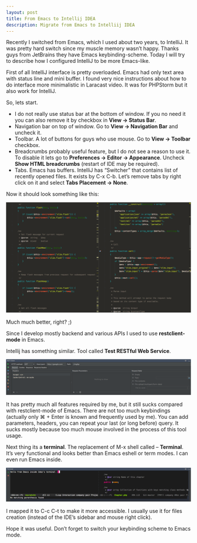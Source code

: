 ```yaml
---
layout: post
title: From Emacs to Intellij IDEA
description: Migrate from Emacs to Intelliij IDEA
---
```


Recently I switched from Emacs, which I used about two years, to IntelliJ.
It was pretty hard switch since my muscle memory wasn’t happy. Thanks guys from JetBrains they have Emacs keybinding-scheme.
Today I will try to describe how I configured IntelliJ to be more Emacs-like.

First of all IntelliJ interface is pretty overloaded. Emacs had only text area with status line and mini buffer. I found very nice instructions about how to do interface more minimalistic in Laracast video. It was for PHPStorm but it also work for IntelliJ.

So, lets start.

* I do not really use status bar at the bottom of window. If you no need it you can also remove it by checkbox in **View -> Status Bar**.
* Navigation bar on top of window. Go to **View -> Navigation Bar** and uncheck it.
* Toolbar. A lot of buttons for guys who use mouse. Go to **View -> Toolbar** checkbox.
* Breadcrumbs probably useful feature, but I do not see a reason to use it. To disable it lets go to **Preferences -> Editor -> Appearance**. Uncheck **Show HTML breadcrumbs** (restart of IDE may be required).
* Tabs. Emacs has buffers. IntelliJ has “Switcher” that contains list of recently opened files. It exists by C-x C-b. Let’s remove tabs by right click on it and select **Tabs Placement -> None**.

Now it should look something like this:

<a target="_blank" href="/assets/img/idea-now.png"><img alt="idea now" src="/assets/img/idea-now.png" width="750px"/></a>

Much much better, right? ;)

Since I develop mostly backend and various APIs I used to use **restclient-mode** in Emacs.

Intellij has something similar. Tool called **Test RESTful Web Service**.

<a target="_blank" href="/assets/img/test-api-tool.png"><img alt="test api tool" src="/assets/img/test-api-tool.png" width="750px"/></a>

It has pretty much all features required by me, but it still sucks compared with restclient-mode of Emacs. There are not too much keybindings (actually only ⌘ + Enter is known and frequently used by me). You can add parameters, headers, you can repeat your last (or long before) query. It sucks mostly because too much mouse involved in the process of this tool usage.

Next thing its a **terminal**.
The replacement of M-x shell called – **Terminal**. It’s very functional and looks better than Emacs eshell or term modes. I can even run Emacs inside.

<a target="_blank" href="/assets/img/idea-term.png"><img alt="idea term" src="/assets/img/idea-term.png" width="750px"/></a>

I mapped it to C-c C-t to make it more accessible. I usually use it for files creation (instead of the IDE’s sidebar and mouse right click).

Hope it was useful. Don’t forget to switch your keybinding scheme to Emacs mode.
